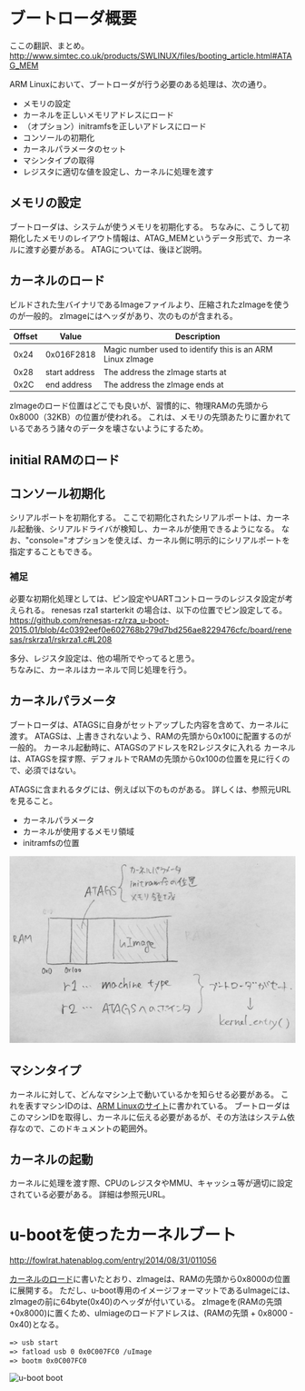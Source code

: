 # ブートローダ概要
ここの翻訳、まとめ。  
http://www.simtec.co.uk/products/SWLINUX/files/booting_article.html#ATAG_MEM  

ARM Linuxにおいて、ブートローダが行う必要のある処理は、次の通り。
* メモリの設定
* カーネルを正しいメモリアドレスにロード
* （オプション）initramfsを正しいアドレスにロード
* コンソールの初期化
* カーネルパラメータのセット
* マシンタイプの取得
* レジスタに適切な値を設定し、カーネルに処理を渡す

## メモリの設定
ブートローダは、システムが使うメモリを初期化する。
ちなみに、こうして初期化したメモリのレイアウト情報は、ATAG_MEMというデータ形式で、カーネルに渡す必要がある。
ATAGについては、後ほど説明。

## カーネルのロード
ビルドされた生バイナリであるImageファイルより、圧縮されたzImageを使うのが一般的。
zImageにはヘッダがあり、次のものが含まれる。  

| Offset | Value | Description |
| ---- | ---- | ---- |
| 0x24 | 0x016F2818 | Magic number used to identify this is an ARM Linux zImage |
| 0x28 | start address | The address the zImage starts at |
| 0x2C | end address | The address the zImage ends at |

zImageのロード位置はどこでも良いが、習慣的に、物理RAMの先頭から0x8000（32KB）の位置が使われる。
これは、メモリの先頭あたりに置かれているであろう諸々のデータを壊さないようにするため。

## initial RAMのロード

## コンソール初期化
シリアルポートを初期化する。
ここで初期化されたシリアルポートは、カーネル起動後、シリアルドライバが検知し、カーネルが使用できるようになる。
なお、"console="オプションを使えば、カーネル側に明示的にシリアルポートを指定することもできる。

### 補足
必要な初期化処理としては、ピン設定やUARTコントローラのレジスタ設定が考えられる。
renesas rza1 starterkit の場合は、以下の位置でピン設定してる。  
https://github.com/renesas-rz/rza_u-boot-2015.01/blob/4c0392eef0e602768b279d7bd256ae8229476cfc/board/renesas/rskrza1/rskrza1.c#L208

多分、レジスタ設定は、他の場所でやってると思う。  
ちなみに、カーネルはカーネルで同じ処理を行う。


## カーネルパラメータ
ブートローダは、ATAGSに自身がセットアップした内容を含めて、カーネルに渡す。
ATAGSは、上書きされないよう、RAMの先頭から0x100に配置するのが一般的。
カーネル起動時に、ATAGSのアドレスをR2レジスタに入れる
カーネルは、ATAGSを探す際、デフォルトでRAMの先頭から0x100の位置を見に行くので、必須ではない。

ATAGSに含まれるタグには、例えば以下のものがある。
詳しくは、参照元URLを見ること。
* カーネルパラメータ
* カーネルが使用するメモリ領域
* initramfsの位置

![atags](https://github.com/mozomozo101/kernel_docs/blob/master/images/IMG_1141.jpg)

## マシンタイプ
カーネルに対して、どんなマシン上で動いているかを知らせる必要がある。
これを表すマシンIDのは、[ARM Linuxのサイト](http://www.arm.linux.org.uk/developer/machines/)に書かれている。
ブートローダはこのマシンIDを取得し、カーネルに伝える必要があるが、その方法はシステム依存なので、このドキュメントの範囲外。

## カーネルの起動
カーネルに処理を渡す際、CPUのレジスタやMMU、キャッシュ等が適切に設定されている必要がある。
詳細は参照元URL。


# u-bootを使ったカーネルブート
http://fowlrat.hatenablog.com/entry/2014/08/31/011056

[カーネルのロード](#カーネルのロード)に書いたとおり、zImageは、RAMの先頭から0x8000の位置に展開する。
ただし、u-boot専用のイメージフォーマットであるuImageには、zImageの前に64byte(0x40)のヘッダが付いている。
zImageを(RAMの先頭+0x8000)に置くため、uImiageのロードアドレスは、(RAMの先頭 + 0x8000 - 0x40)となる。

```
=> usb start
=> fatload usb 0 0x0C007FC0 /uImage
=> bootm 0x0C007FC0
```
![u-boot boot](https://github.com/mozomozo101/tech_memo/blob/master/images/IMG_1142.jpg)
